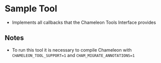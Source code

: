 # Sample Tool

* Implements all callbacks that the Chameleon Tools Interface provides

## Notes

* To run this tool it is necessary to compile Chameleon with `CHAMELEON_TOOL_SUPPORT=1` and `CHAM_MIGRATE_ANNOTATIONS=1`

